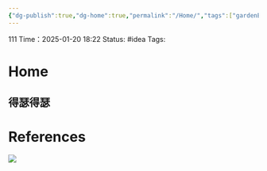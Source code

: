 ```yaml
---
{"dg-publish":true,"dg-home":true,"permalink":"/Home/","tags":["gardenEntry"],"dgPassFrontmatter":true}
---
```


111
Time：2025-01-20 18:22
Status: #idea
Tags: 

# Home
得瑟得瑟
---
# References
![](/img/user/Image/Brainstorm-Alone.png)